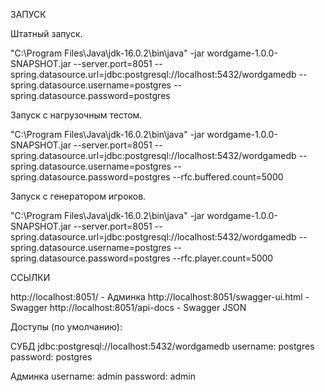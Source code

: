 ЗАПУСК

Штатный запуск.

"C:\Program Files\Java\jdk-16.0.2\bin\java" -jar wordgame-1.0.0-SNAPSHOT.jar --server.port=8051 --spring.datasource.url=jdbc:postgresql://localhost:5432/wordgamedb --spring.datasource.username=postgres --spring.datasource.password=postgres

Запуск с нагрузочным тестом.

"C:\Program Files\Java\jdk-16.0.2\bin\java" -jar wordgame-1.0.0-SNAPSHOT.jar --server.port=8051 --spring.datasource.url=jdbc:postgresql://localhost:5432/wordgamedb --spring.datasource.username=postgres --spring.datasource.password=postgres --rfc.buffered.count=5000

Запуск с генератором игроков.

"C:\Program Files\Java\jdk-16.0.2\bin\java" -jar wordgame-1.0.0-SNAPSHOT.jar --server.port=8051 --spring.datasource.url=jdbc:postgresql://localhost:5432/wordgamedb --spring.datasource.username=postgres --spring.datasource.password=postgres --rfc.player.count=5000


ССЫЛКИ

http://localhost:8051/                     - Админка
http://localhost:8051/swagger-ui.html      - Swagger
http://localhost:8051/api-docs             - Swagger JSON

Доступы (по умолчанию):

СУБД
jdbc:postgresql://localhost:5432/wordgamedb
username: postgres
password: postgres

Админка
username: admin
password: admin


